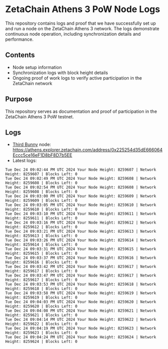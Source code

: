 # ZetaChain Athens 3 PoW Node Logs
This repository contains logs and proof that we have successfully set up and run a node on the ZetaChain Athens 3 network. The logs demonstrate continuous node operation, including synchronization details and performance.

## Contents
- Node setup information
- Synchronization logs with block height details
- Ongoing proof of work logs to verify active participation in the ZetaChain network

## Purpose
This repository serves as documentation and proof of participation in the ZetaChain Athens 3 PoW testnet.

## Logs

- [Third Bunny](https://thirdbunny.xyz/) node: https://athens.explorer.zetachain.com/address/0x225254d35dE666064Eccc5ce16eF1D8bF8D7b5EE
- Latest logs:
```
Tue Dec 24 09:02:44 PM UTC 2024 Your Node Height: 8259607 | Network Height: 8259607 | Blocks Left: 0
Tue Dec 24 09:02:49 PM UTC 2024 Your Node Height: 8259608 | Network Height: 8259608 | Blocks Left: 0
Tue Dec 24 09:02:54 PM UTC 2024 Your Node Height: 8259608 | Network Height: 8259608 | Blocks Left: 0
Tue Dec 24 09:03:00 PM UTC 2024 Your Node Height: 8259609 | Network Height: 8259609 | Blocks Left: 0
Tue Dec 24 09:03:05 PM UTC 2024 Your Node Height: 8259610 | Network Height: 8259610 | Blocks Left: 0
Tue Dec 24 09:03:10 PM UTC 2024 Your Node Height: 8259611 | Network Height: 8259611 | Blocks Left: 0
Tue Dec 24 09:03:16 PM UTC 2024 Your Node Height: 8259612 | Network Height: 8259612 | Blocks Left: 0
Tue Dec 24 09:03:21 PM UTC 2024 Your Node Height: 8259613 | Network Height: 8259613 | Blocks Left: 0
Tue Dec 24 09:03:26 PM UTC 2024 Your Node Height: 8259614 | Network Height: 8259614 | Blocks Left: 0
Tue Dec 24 09:03:31 PM UTC 2024 Your Node Height: 8259615 | Network Height: 8259615 | Blocks Left: 0
Tue Dec 24 09:03:37 PM UTC 2024 Your Node Height: 8259616 | Network Height: 8259616 | Blocks Left: 0
Tue Dec 24 09:03:42 PM UTC 2024 Your Node Height: 8259617 | Network Height: 8259617 | Blocks Left: 0
Tue Dec 24 09:03:47 PM UTC 2024 Your Node Height: 8259617 | Network Height: 8259617 | Blocks Left: 0
Tue Dec 24 09:03:53 PM UTC 2024 Your Node Height: 8259618 | Network Height: 8259618 | Blocks Left: 0
Tue Dec 24 09:03:58 PM UTC 2024 Your Node Height: 8259619 | Network Height: 8259619 | Blocks Left: 0
Tue Dec 24 09:04:03 PM UTC 2024 Your Node Height: 8259620 | Network Height: 8259620 | Blocks Left: 0
Tue Dec 24 09:04:08 PM UTC 2024 Your Node Height: 8259621 | Network Height: 8259621 | Blocks Left: 0
Tue Dec 24 09:04:14 PM UTC 2024 Your Node Height: 8259622 | Network Height: 8259622 | Blocks Left: 0
Tue Dec 24 09:04:19 PM UTC 2024 Your Node Height: 8259623 | Network Height: 8259623 | Blocks Left: 0
Tue Dec 24 09:04:24 PM UTC 2024 Your Node Height: 8259624 | Network Height: 8259624 | Blocks Left: 0
```

